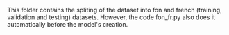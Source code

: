 This folder contains the spliting of the dataset into fon and french (training, validation and testing) datasets. 
However, the code fon_fr.py also does it automatically before the model's creation.
